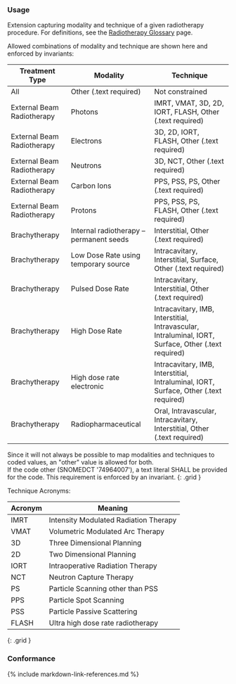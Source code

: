 ### Usage

Extension capturing modality and technique of a given radiotherapy procedure. For definitions, see the [Radiotherapy Glossary](glossary.html) page.

Allowed combinations of modality and technique are shown here and enforced by invariants:

| **Treatment Type** |  **Modality**           |      **Technique**       |
| ---------------| ------------------------ | ------------------------ |
| All | Other (.text required)   | Not constrained                 |
| External Beam Radiotherapy | Photons                 | IMRT, VMAT, 3D, 2D, IORT, FLASH, Other (.text required) |
| External Beam Radiotherapy| Electrons                | 3D, 2D, IORT, FLASH, Other (.text required)      |
| External Beam Radiotherapy| Neutrons                 | 3D, NCT, Other (.text required)                  |
| External Beam Radiotherapy| Carbon Ions              | PPS, PSS, PS, Other (.text required)           |
| External Beam Radiotherapy| Protons                  | PPS, PSS, PS, FLASH, Other (.text required)    |
| Brachytherapy | Internal radiotherapy – permanent seeds | Interstitial, Other (.text required) |
| Brachytherapy| Low Dose Rate using temporary source | Intracavitary, Interstitial, Surface, Other (.text required) |
| Brachytherapy| Pulsed Dose Rate | Intracavitary, Interstitial, Other (.text required) |
| Brachytherapy| High Dose Rate  | Intracavitary, IMB, Interstitial, Intravascular, Intraluminal, IORT, Surface, Other (.text required) |
| Brachytherapy| High dose rate electronic  | Intracavitary, IMB, Interstitial, Intraluminal, IORT, Surface, Other (.text required) |
| Brachytherapy| Radiopharmaceutical  | Oral, Intravascular, Intracavitary, Interstitial, Other (.text required) |

Since it will not always be possible to map modalities and techniques to coded values, an "other" value is allowed for both.   
If the code other (SNOMEDCT '74964007'), a text literal SHALL be provided for the code. This requirement is enforced by an invariant.
{: .grid }

Technique Acronyms:

| **Acronym** |  **Meaning** |
| ---------------|------------ |
| IMRT | Intensity Modulated Radiation Therapy |
| VMAT | Volumetric Modulated Arc Therapy|
| 3D | Three Dimensional Planning  |
| 2D | Two Dimensional Planning  |
| IORT | Intraoperative Radiation Therapy |
| NCT | Neutron Capture Therapy|
| PS | Particle Scanning other than PSS |
| PPS | Particle Spot Scanning|
| PSS | Particle Passive Scattering |
| FLASH | Ultra high dose rate radiotherapy |
{: .grid }

### Conformance


{% include markdown-link-references.md %}
